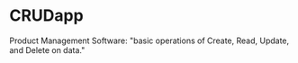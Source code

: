 # CRUDapp
Product Management Software: "basic operations of Create, Read, Update, and Delete on data."
